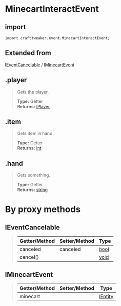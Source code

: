 # MinecartInteractEvent

## import
`import crafttweaker.event.MinecartInteractEvent;`

## Extended from
[IEventCancelable](/CraftTweaker/Vanilla/Events/IEventCancelable.md) / [IMinecartEvent](/CraftTweaker/Vanilla/Events/IMinecartEvent.md)

## .player
> Gets the player.
>
> **Type:** Getter  
> **Returns:** [IPlayer](/CraftTweaker/Vanilla/Player/IPlayer.md)

## .item
> Gets item in hand.
>
> **Type:** Getter  
> **Returns:** [int](/CraftTweaker/Vanilla/Items/IItemStack.md)

## .hand
> Gets something.
>
> **Type:** Getter  
> **Returns:** [string](/CraftTweaker/Vanilla/Base-Types/string.md)

# By proxy methods

## IEventCancelable
> | Getter/Method   | Setter/Method     | Type                                                              |
> |-----------------|-------------------|-------------------------------------------------------------------|
> | canceled        | canceled          | [bool](/CraftTweaker/Vanilla/Base-Types/bool.md)                  |
> | cencel()        |                   | [void](/CraftTweaker/Vanilla/Base-Types/void.md)                  |

## IMinecartEvent
> | Getter/Method   | Setter/Method     | Type                                                               |
> |-----------------|-------------------|--------------------------------------------------------------------|
> | minecart        |                   | [IEntity](/CraftTweaker/Vanilla/Entities/IEntity.md)               |